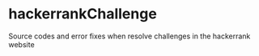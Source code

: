 # hackerrankChallenge
Source codes and error fixes when resolve challenges in the hackerrank website
